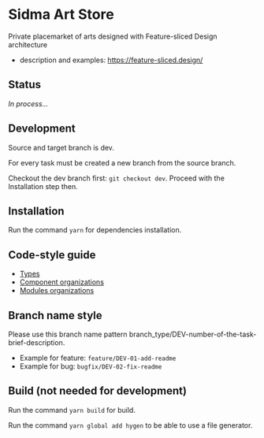 # Sidma Art Store

Private placemarket of arts designed with Feature-sliced Design architecture

- description and examples: https://feature-sliced.design/

## Status

_In process…_

## Development

Source and target branch is dev.

For every task must be created a new branch from the source branch.

Checkout the dev branch first: `git checkout dev`.
Proceed with the Installation step then.

## Installation

Run the command `yarn` for dependencies installation.

## Code-style guide

- [Types](docs/types.md)
- [Component organizations](docs/components.md)
- [Modules organizations](docs/modules.md)

## Branch name style

Please use this branch name pattern branch_type/DEV-number-of-the-task-brief-description.

- Example for feature: `feature/DEV-01-add-readme`
- Example for bug: `bugfix/DEV-02-fix-readme`

## Build (not needed for development)

Run the command `yarn build` for build.

Run the command `yarn global add hygen` to be able to use a file generator.

